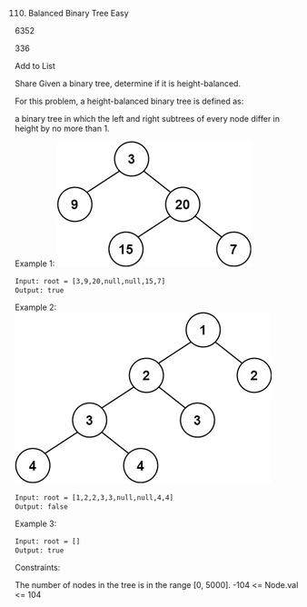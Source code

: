 110. Balanced Binary Tree
Easy

6352

336

Add to List

Share
Given a binary tree, determine if it is height-balanced.

For this problem, a height-balanced binary tree is defined as:

a binary tree in which the left and right subtrees of every node differ in height by no more than 1.

 

Example 1:
![](./img.png)
```
Input: root = [3,9,20,null,null,15,7]
Output: true

```

Example 2:
![](./img_1.png)
```
Input: root = [1,2,2,3,3,null,null,4,4]
Output: false
```

Example 3:

```
Input: root = []
Output: true
```
 

Constraints:

The number of nodes in the tree is in the range [0, 5000].
-104 <= Node.val <= 104